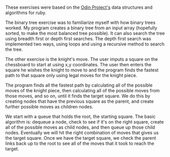 These exercises were based on the [Odin Project's](http://www.theodinproject.com/courses/ruby-programming/lessons/data-structures-and-algorithms?ref=lc-pb) data structures and algorithms for ruby.

The binary tree exercise was to familiarize myself with how binary trees worked. My program creates a binary tree from an input array (hopefully sorted, to make the most balanced tree possible). It can also search the tree using breadth first or depth first searches. The depth first search was implemented two ways, using loops and using a recursive method to search the tree.

The other exercise is the knight's move. The user imputs a square on the chessboard to start at using x,y coordinates. The user then enters the square he wishes the knight to move to and the program finds the fastest path to that square only using legal moves for the knight piece.

The program finds all the fastest path by calculating all of the possible moves of the knight piece, then calculating all of the possible moves from those moves, and so on, until it finds the target square. We do this by creating nodes that have the previous square as the parent, and create further possible moves as children nodes. 

We start with a queue that holds the root, the starting square. The basic algorithm is: dequeue a node, check to see if it's on the right square, create all of the possible moves as child nodes, and then queue up those child nodes. Eventually we will hit the right combination of moves that gives us the target square. Once we have the target square, we check the parent links back up to the root to see all of the moves that it took to reach the target.
